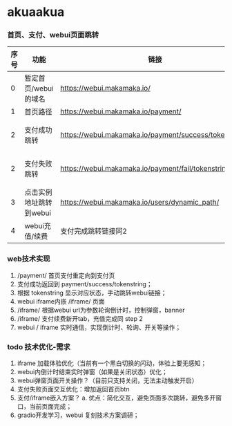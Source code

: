 # akuaakua

### 首页、支付、webui页面跳转

|序号|功能|链接|备注|
|----|----|----|----|
|0|暂定首页/webui的域名|https://webui.makamaka.io/|dev：https://devui.makamaka.io/|
|1|首页路径|https://webui.makamaka.io/payment/|path为payment
|2|支付成功跳转|https://webui.makamaka.io/payment/success/tokenstring/| 如有token，不论成功与否 都需要 suffix token 串到path如当前格式|
|2|支付失败跳转|https://webui.makamaka.io/payment/fail/tokenstring/| 如有token，不论成功与否 都需要 suffix token 串到path如当前格式|
|3|点击实例地址跳转到webui|https://webui.makamaka.io/users/dynamic_path/ |dynamic_path 由服务端决定随机生成|
|4|webui充值/续费|支付完成跳转链接同2|用户可选返回原页面/关闭当前页面|



### web技术实现
1. /payment/ 首页支付重定向到支付页 
2. 支付成功返回到 payment/success/tokenstring； 
3. 根据 tokenstring 显示对应状态，手动跳转webui链接； 
4. webui iframe内嵌 /iframe/ 页面 
5. /iframe/ 根据webui url为参数轮询倒计时，控制弹窗，banner 
6. /iframe/ 支付续费新开tab，充值完成同 step 2
7. webui / iframe 实时通信，实现倒计时、轮询、开关等操作；



### todo 技术优化-需求

1. iframe 加载体验优化（当前有一个黑白切换的闪动，体验上要无感知；
2. webui内倒计时结束实时弹窗（如果是关闭状态）优化；
3. webui弹窗页面开关操作？（目前只支持关闭，无法主动触发开启）
4. 支付失败页面交互优化：增加返回首页btn
5. 支付/iframe嵌入方案？
   a. 优点：简化交互，避免页面多次跳转，避免多开窗口，当前页面完成；
6. gradio开发学习，webui 复刻技术方案调研；



